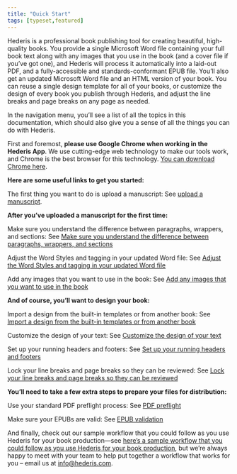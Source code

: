 ```yaml
---
title: "Quick Start"
tags: [typeset,featured]
---
```

 
<html><body><section data-type="chapter" class="hsecchapter" data-hederis-type="hsecchapter" id="quick-start" data-pi-attrs="id: quick-start; data-tags: typeset,featured;" role="doc-chapter" data-tags="typeset,featured" data-author-name=" " data-book-title=" " title="Quick Start"><p class="hblkp" data-hederis-type="hblkp" id="p9POnwQR2">Hederis is a professional book publishing tool for creating beautiful, high-quality books. You provide a single Microsoft Word file containing your full book text along with any images that you use in the book (and a cover file if you&#8217;ve got one), and Hederis will process it automatically into a laid-out PDF, and a fully-accessible and standards-conformant EPUB file. You&#8217;ll also get an updated Microsoft Word file and an HTML version of your book. You can reuse a single design template for all of your books, or customize the design of every book you publish through Hederis, and adjust the line breaks and page breaks on any page as needed. </p><p class="hblkp" data-hederis-type="hblkp" id="pIlXAR2t8">In the navigation menu, you&#8217;ll see a list of all the topics in this documentation, which should also give you a sense of all the things you can do with Hederis.</p><p class="hblkp" data-hederis-type="hblkp" id="p0lEkQX3F">First and foremost, <strong data-hederis-type="hspanstrong" id="pl5Q8x6K3">please use Google Chrome when working in the Hederis App</strong>. We use cutting-edge web technology to make our tools work, and Chrome is the best browser for this technology. <a href="https://www.google.com/chrome/" class="hspana" data-hederis-type="hspana" id="pu8ckvlMS">You can download Chrome here</a>.</p><p class="hblkp" data-hederis-type="hblkp" id="poCmTr9Ha"><strong class="hspanstrong" data-hederis-type="hspanstrong" id="pSHbNFkqe">Here are some useful links to get you started:</strong></p><p class="hblkp" data-hederis-type="hblkp" id="pQHJYO248">The first thing you want to do is upload a manuscript: See <a href="{% link _docs/upload-a-manuscript.md %}" class="hspana" data-hederis-type="hspana" id="puABHTbCr">upload a manuscript</a>.</p><p class="hblkp" data-hederis-type="hblkp" id="pFwdkR6Q4"><strong class="hspanstrong" data-hederis-type="hspanstrong" id="pAOYEITyv">After you&#8217;ve uploaded a manuscript for the first time:</strong></p><p class="hblkp" data-hederis-type="hblkp" id="pLrlb3kZa">Make sure you understand the difference between paragraphs, wrappers, and sections: See <a href="{% link _docs/semantic-tagging.md %}" class="hspana" data-hederis-type="hspana" id="pUvgj7DC1">Make sure you understand the difference between paragraphs, wrappers, and sections</a></p><p class="hblkp" data-hederis-type="hblkp" id="pREBrqn7x">Adjust the Word Styles and tagging in your updated Word file: See <a href="{% link _docs/fine-tune-styles.md %}" class="hspana" data-hederis-type="hspana" id="pzp7o9R8E">Adjust the Word Styles and tagging in your updated Word file</a></p><p class="hblkp" data-hederis-type="hblkp" id="prChT4xRz">Add any images that you want to use in the book: See <a href="{% link _docs/upload-a-cover.md %}" class="hspana" data-hederis-type="hspana" id="pPLpGHGmD">Add any images that you want to use in the book</a></p><p class="hblkp" data-hederis-type="hblkp" id="p37MvF2Qf"><strong class="hspanstrong" data-hederis-type="hspanstrong" id="prMhPbsrI">And of course, you&#8217;ll want to design your book:</strong></p><p class="hblkp" data-hederis-type="hblkp" id="pkHYKwWb6">Import a design from the built-in templates or from another book: See <a href="{% link _docs/design-templates.md %}" class="hspana" data-hederis-type="hspana" id="p31smJi02">Import a design from the built-in templates or from another book</a></p><p class="hblkp" data-hederis-type="hblkp" id="paapbH0Um">Customize the design of your text: See <a href="{% link _docs/typeset-text-design.md %}" class="hspana" data-hederis-type="hspana" id="pUaq52A1D">Customize the design of your text</a></p><p class="hblkp" data-hederis-type="hblkp" id="pYlrEe3fO">Set up your running headers and footers: See <a href="{% link _docs/typeset-master-pages.md %}" class="hspana" data-hederis-type="hspana" id="pusDK2XAv">Set up your running headers and footers</a></p><p class="hblkp" data-hederis-type="hblkp" id="pGwEPgLog">Lock your line breaks and page breaks so they can be reviewed: See <a href="{% link _docs/page-locking.md %}" class="hspana" data-hederis-type="hspana" id="p29wGIyjL">Lock your line breaks and page breaks so they can be reviewed</a></p><p class="hblkp" data-hederis-type="hblkp" id="prvo1jZ3Q"><strong class="hspanstrong" data-hederis-type="hspanstrong" id="pF33jR2vw">You&#8217;ll need to take a few extra steps to prepare your files for distribution:</strong></p><p class="hblkp" data-hederis-type="hblkp" id="pI9d2kY3H">Use your standard PDF preflight process: See <a href="{% link _docs/pdf-preflight.md %}" class="hspana" data-hederis-type="hspana" id="pDEyMV4oo">PDF preflight</a></p><p class="hblkp" data-hederis-type="hblkp" id="paQozYjST">Make sure your EPUBs are valid: See <a href="{% link _docs/epub-validation.md %}" class="hspana" data-hederis-type="hspana" id="pJzdwlrGk">EPUB validation</a></p><p class="hblkp" data-hederis-type="hblkp" id="pYoI4TBKX">And finally, check out our sample workflow that you could follow as you use Hederis for your book production&#8212;see <a href="#SampleWorkflow" class="hspana" data-hederis-type="hspana" id="p8YiEo32Q">here&#8217;s a sample workflow that you could follow as you use Hederis for your book production</a>, but we&#8217;re always happy to meet with your team to help put together a workflow that works for you &#8211; email us at <a href="mailto:info@hederis.com" class="hspana" data-hederis-type="hspana" id="pa6jaQak4">info@hederis.com</a>. </p></section></body></html>
